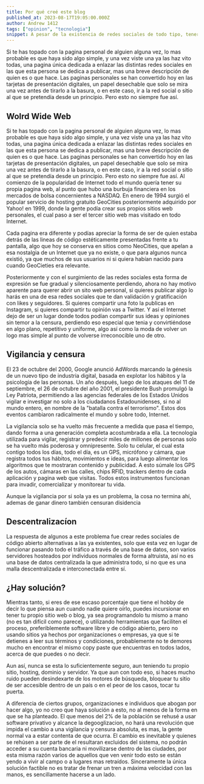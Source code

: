 ```yaml
---
title: Por qué creé este blog
published_at: 2023-08-17T19:05:00.000Z
author: Andrew 1412
tags: ["opinion", "tecnologia"]
snippet: A pesar de la existencia de redes sociales de todo tipo, tener tu propia pagina personal tiene mas sentido que nunca.
---
```


Si te has topado con la pagina personal de alguien alguna vez, lo mas probable es que haya sido algo simple, y una vez viste una ya las haz vito todas, una pagina única dedicada a enlazar las distintas redes sociales en las que esta persona se dedica a publicar, mas una breve descripción de quien es o que hace. Las paginas personales se han convertido hoy en las tarjetas de presentación digitales, un papel desechable que solo se mira una vez antes de tirarlo a la basura, o en este caso, ir a la red social o sitio al que se pretendía desde un principio. Pero esto no siempre fue así.

## Wolrd Wide Web
Si te has topado con la pagina personal de alguien alguna vez, lo mas probable es que haya sido algo simple, y una vez viste una ya las haz vito todas, una pagina única dedicada a enlazar las distintas redes sociales en las que esta persona se dedica a publicar, mas una breve descripción de quien es o que hace. Las paginas personales se han convertido hoy en las tarjetas de presentación digitales, un papel desechable que solo se mira una vez antes de tirarlo a la basura, o en este caso, ir a la red social o sitio al que se pretendía desde un principio. Pero esto no siempre fue así.
Al comienzo de la popularidad de Internet todo el mundo quería tener su propia pagina web, al punto que hubo una burbuja financiera en los mercados de bolsa concernientes a NASDAQ. En enero de 1994 surgió el popular servicio de hosting gratuito GeoCities posteriormente adquirido por Yahoo! en 1999, donde la gente podía crear sus propios sitios web personales, el cual paso a ser el tercer sitio web mas visitado en todo Internet.

Cada pagina era diferente y podías apreciar la forma de ser de quien estaba detrás de las lineas de código estéticamente presentadas frente a tu pantalla, algo que hoy se conserva en sitios como NeoCities, que apelan a esa nostalgia de un Internet que ya no existe, o que para algunos nunca existió, ya que muchos de sus usuarios ni si quiera habían nacido para cuando GeoCieties era relevante.

Posteriormente y con el surgimiento de las redes sociales esta forma de expresión se fue gradual y silenciosamente perdiendo, ahora no hay motivo aparente para querer abrir un sito web personal, si quieres publicar algo lo harás en una de esa redes sociales que te dan validación y gratificación con likes y seguidores. Si quieres compartir una foto la publicas en Instagram, si quieres compartir tu opinión vas a Twitter. Y así el Internet dejo de ser un lugar donde todos podían compartir sus ideas y opiniones sin temor a la censura, perdiendo eso especial que tenia y convirtiéndose en algo plano, repetitivo y uniforme, algo así como la moda de volver un logo mas simple al punto de volverse irreconocible uno de otro.

## Vigilancia y censura

El 23 de octubre del 2000, Google anunció AdWords marcando la génesis de un nuevo tipo de industria digital, basada en explotar los hábitos y la psicología de las personas. Un año después, luego de los ataques del 11 de septiembre, el 26 de octubre del año 2001, el presidente Bush promulgó la Ley Patriota, permitiendo a las agencias federales de los Estados Unidos vigilar e investigar no solo a los ciudadanos Estadounidenses, si no al mundo entero, en nombre de la "batalla contra el terrorismo". Estos dos eventos cambiaron radicalmente el mundo y sobre todo, Internet. 

La vigilancia solo se ha vuelto más frecuente a medida que pasa el tiempo, dando forma a una generación completa acostumbrada a ella. La tecnología utilizada para vigilar, registrar y predecir miles de millones de personas solo se ha vuelto más poderosa y omnipresente. Solo tu celular, el cual esta contigo todos los días, todo el día, es un GPS, micrófono y cámara, que registra todos tus hábitos, movimientos e ideas, para luego alimentar los algoritmos que te mostraran contenido y publicidad. A esto súmale los GPS de los autos, cámaras en las calles, chips RFID, trackers dentro de cada aplicación y pagina web que visitas. Todos estos instrumentos funcionan para invadir, comercializar y monítorear tu vida.

Aunque la vigilancia por si sola ya es un problema, la cosa no termina ahí, ademas de ganar dinero también censuran disidencia

## Descentralizacíon

La respuesta de algunos a este problema fue crear redes sociales de código abierto alternativas a las ya existentes, solo que esta vez en lugar de funcionar pasando todo el tráfico a través de una base de datos, son varios servidores hosteados por individuos normales de forma altruista, así no es una base de datos centralizada la que administra todo, si no que es una malla descentralizada e interconectada entre sí. 

## ¿Hay solución?

Mientras tanto, si eres de ese escaso porcentaje que tiene el hobby de decir lo que piensa aun cuando nadie quiere oírlo, puedes  incursionar en tener tu propio sitio web o blog, ya sea programandolo tu mismo a mano (no es tan difícil como parece), o utilizando herramientas que faciliten el proceso, preferiblemente software libre y de código abierto, pero no usando sitios ya hechos por organizaciones o empresas, ya que si te detienes a leer sus términos y condiciones, probablemente no te demores mucho en encontrar el mismo copy paste que encuentras en todos lados, acerca de que puedes o no decir. 

Aun así, nunca se esta lo suficientemente seguro, aun teniendo tu propio sitio, hosting, dominio y servidor. Ya que aun con todo eso, si haces mucho ruido pueden desindexarte de los motores de búsqueda, bloquear tu sitio de ser accesible dentro de un país o en el peor de los casos, tocar tu puerta.

A diferencia de ciertos grupos, organizaciones e individuos que abogan por hacer algo, yo no creo que haya solución a esto, no al menos de la forma en que se ha planteado. El que menos del 2% de la población se rehusé a usar software privativo y alcance la degooglizacion, no hará una revolución que impida el cambio a una vigilancia y censura absoluta, es mas, la gente normal va a estar contenta de que ocurra. El cambio es inevitable y quienes se rehúsen a ser parte de el resultaran excluidos del sistema, no podrán acceder a su cuenta bancaria ni movilizarse dentro de las ciudades, por esta misma razón varios de aquellos que ven venir todo esto se están yendo a vivir al campo o a lugares mas retraídos. Sinceramente la única solución factible no es tratar de frenar un tren a máxima velocidad con las manos, es sencillamente hacerse a un lado.